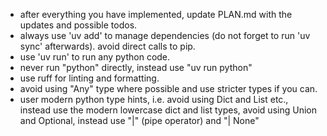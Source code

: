- after everything you have implemented, update PLAN.md with the updates and possible todos.
- always use 'uv add' to manage dependencies (do not forget to run 'uv sync' afterwards). avoid direct calls to pip.
- use 'uv run' to run any python code.
- never run "python" directly, instead use "uv run python"
- use ruff for linting and formatting.
- avoid using "Any" type where possible and use stricter types if you can.
- user modern python type hints, i.e. avoid using Dict and List etc., instead use the modern lowercase dict and list types, avoid using Union and Optional, instead use "|" (pipe operator) and "| None"
